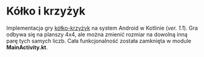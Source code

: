 Kółko i krzyżyk
=============

Implementacja gry [kółko-krzyżyk](https://pl.wikipedia.org/wiki/K%C3%B3%C5%82ko_i_krzy%C5%BCyk) na system Android w Kotlinie (*ver. 1.1*). Gra odbywa się na planszy 4x4, ale można zmienić rozmiar na dowolną inną parę tych samych liczb. Cała funkcjonalność została zamknięta w module **MainActivity.kt**.
